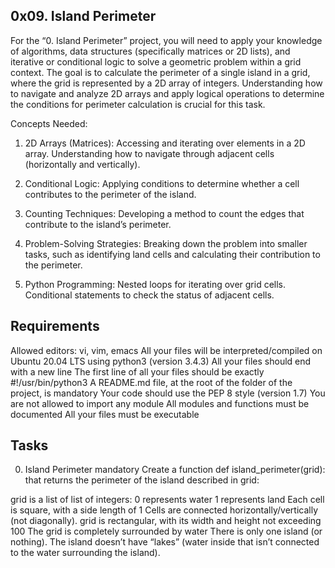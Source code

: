 0x09. Island Perimeter
-------------------
For the “0. Island Perimeter” project, you will need to apply your knowledge of algorithms, data structures (specifically matrices or 2D lists), and iterative or conditional logic to solve a geometric problem within a grid context. The goal is to calculate the perimeter of a single island in a grid, where the grid is represented by a 2D array of integers. Understanding how to navigate and analyze 2D arrays and apply logical operations to determine the conditions for perimeter calculation is crucial for this task.

Concepts Needed:
1. 2D Arrays (Matrices):
Accessing and iterating over elements in a 2D array.
Understanding how to navigate through adjacent cells (horizontally and vertically).

2. Conditional Logic:
Applying conditions to determine whether a cell contributes to the perimeter of the island.

3. Counting Techniques:
Developing a method to count the edges that contribute to the island’s perimeter.

4. Problem-Solving Strategies:
Breaking down the problem into smaller tasks, such as identifying land cells and calculating their contribution to the perimeter.

5. Python Programming:
Nested loops for iterating over grid cells.
Conditional statements to check the status of adjacent cells.

Requirements
--------------
Allowed editors: vi, vim, emacs
All your files will be interpreted/compiled on Ubuntu 20.04 LTS using python3 (version 3.4.3)
All your files should end with a new line
The first line of all your files should be exactly #!/usr/bin/python3
A README.md file, at the root of the folder of the project, is mandatory
Your code should use the PEP 8 style (version 1.7)
You are not allowed to import any module
All modules and functions must be documented
All your files must be executable

Tasks
------
0. Island Perimeter
mandatory
Create a function def island_perimeter(grid): that returns the perimeter of the island described in grid:

grid is a list of list of integers:
0 represents water
1 represents land
Each cell is square, with a side length of 1
Cells are connected horizontally/vertically (not diagonally).
grid is rectangular, with its width and height not exceeding 100
The grid is completely surrounded by water
There is only one island (or nothing).
The island doesn’t have “lakes” (water inside that isn’t connected to the water surrounding the island).